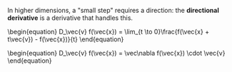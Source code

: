 In higher dimensions, a "small step" requires a direction: the **directional derivative** is a derivative that handles this.

\begin{equation}
D_\vec{v} f(\vec{x}) = \lim_{t \to 0}\frac{f(\vec{x} + t\vec{v}) - f(\vec{x})}{t}
\end{equation}

\begin{equation}
D_\vec{v} f(\vec{x}) = \vec\nabla f(\vec{x}) \cdot \vec{v}
\end{equation}
